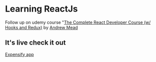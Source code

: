 # Learning ReactJs

Follow up on udemy course "[The Complete React Developer Course (w/ Hooks and Redux)](https://www.udemy.com/course/react-2nd-edition/) by [Andrew Mead](https://mead.io/)

## It's live check it out

[Expensify app](https://react-course-expensify-ely.herokuapp.com/)
